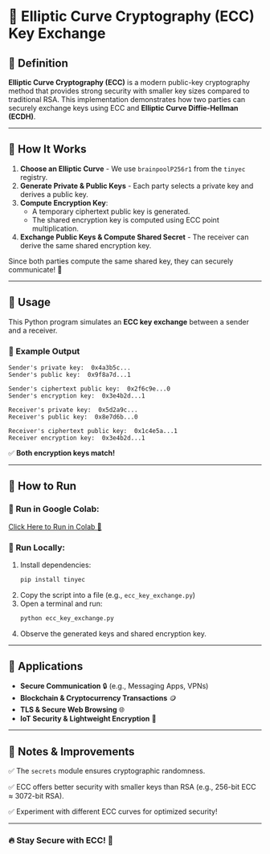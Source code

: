 # 🔐 Elliptic Curve Cryptography (ECC) Key Exchange

## 📜 Definition
**Elliptic Curve Cryptography (ECC)** is a modern public-key cryptography method that provides strong security with smaller key sizes compared to traditional RSA. This implementation demonstrates how two parties can securely exchange keys using ECC and **Elliptic Curve Diffie-Hellman (ECDH)**.

---

## 🧠 How It Works
1. **Choose an Elliptic Curve** - We use `brainpoolP256r1` from the `tinyec` registry.
2. **Generate Private & Public Keys** - Each party selects a private key and derives a public key.
3. **Compute Encryption Key**:
   - A temporary ciphertext public key is generated.
   - The shared encryption key is computed using ECC point multiplication.
4. **Exchange Public Keys & Compute Shared Secret** - The receiver can derive the same shared encryption key.

Since both parties compute the same shared key, they can securely communicate! 🔑

---

## 🚀 Usage
This Python program simulates an **ECC key exchange** between a sender and a receiver.

### 📌 Example Output
```
Sender's private key:  0x4a3b5c...
Sender's public key:  0x9f8a7d...1

Sender's ciphertext public key:  0x2f6c9e...0
Sender's encryption key:  0x3e4b2d...1

Receiver's private key:  0x5d2a9c...
Receiver's public key:  0x8e7d6b...0

Receiver's ciphertext public key:  0x1c4e5a...1
Receiver encryption key:  0x3e4b2d...1
```
✅ **Both encryption keys match!**

---

## 🎯 How to Run
### 🔗 Run in Google Colab:
[Click Here to Run in Colab 🚀](https://colab.research.google.com/drive/1WBAMVfxx-ZAMREenEsttqkoRROvvDC7f?usp=sharing)

### 🏃 Run Locally:
1. Install dependencies:
   ```bash
   pip install tinyec
   ```
2. Copy the script into a file (e.g., `ecc_key_exchange.py`)
3. Open a terminal and run:
   ```bash
   python ecc_key_exchange.py
   ```
4. Observe the generated keys and shared encryption key.

---

## 🎯 Applications
- **Secure Communication** 🔒 (e.g., Messaging Apps, VPNs)
- **Blockchain & Cryptocurrency Transactions** 🪙
- **TLS & Secure Web Browsing** 🌐
- **IoT Security & Lightweight Encryption** 🔗

---

## 📌 Notes & Improvements
✅ The `secrets` module ensures cryptographic randomness.

✅ ECC offers better security with smaller keys than RSA (e.g., 256-bit ECC ≈ 3072-bit RSA).

✅ Experiment with different ECC curves for optimized security!

---

### 🔥 Stay Secure with ECC! 🚀


